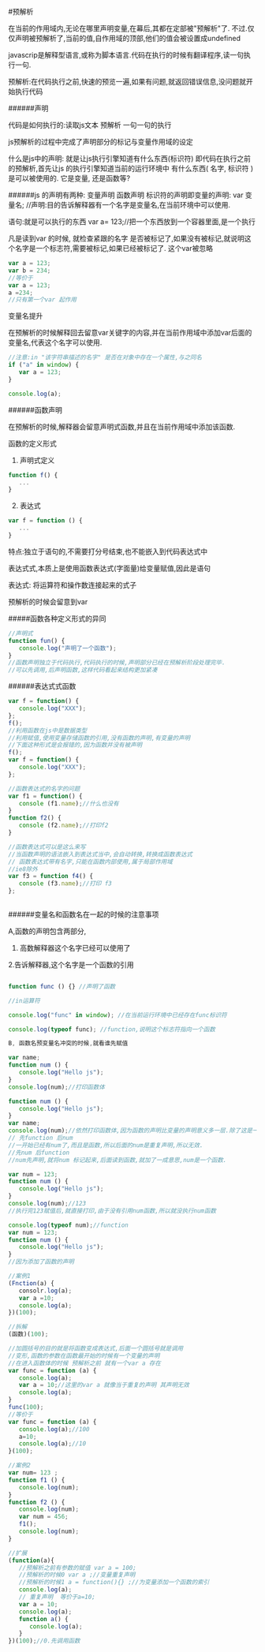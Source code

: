 #预解析

在当前的作用域内,无论在哪里声明变量,在幕后,其都在定部被"预解析"了. 不过.仅仅声明被预解析了,当前的值,自作用域的顶部,他们的值会被设置成undefined

javascrip是解释型语言,或称为脚本语言.代码在执行的时候有翻译程序,读一句执行一句.

预解析:在代码执行之前,快速的预览一遍,如果有问题,就返回错误信息,没问题就开始执行代码

######声明

代码是如何执行的:读取js文本 预解析 一句一句的执行

js预解析的过程中完成了声明部分的标记与变量作用域的设定

什么是js中的声明: 就是让js执行引擎知道有什么东西(标识符)
即代码在执行之前的预解析,首先让js 的执行引擎知道当前的运行环境中
有什么东西( 名字, 标识符 )是可以被使用的. 它是变量, 还是函数等? 

######js 的声明有两种: 变量声明 函数声明
标识符的声明即变量的声明: var 变量名; //声明:目的告诉解释器有一个名字是变量名,在当前环境中可以使用.

语句:就是可以执行的东西 var a= 123;//把一个东西放到一个容器里面,是一个执行

凡是读到var 的时候, 就检查紧跟的名字 是否被标记了,如果没有被标记,就说明这个名字是一个标志符,需要被标记,如果已经被标记了. 这个var被忽略

```javascript
var a = 123;
var b = 234;
//等价于
var a = 123;
a =234;
//只有第一个var 起作用
```
变量名提升

在预解析的时候解释回去留意var关键字的内容,并在当前作用域中添加var后面的变量名,代表这个名字可以使用.

```javascript
//注意:in "该字符串描述的名字" 是否在对象中存在一个属性,与之同名
if ("a" in window) {
   var a = 123;
}

console.log(a);
```

######函数声明

在预解析的时候,解释器会留意声明式函数,并且在当前作用域中添加该函数.

函数的定义形式

1. 声明式定义
```javascript
function f() {
   ...
}
```
2. 表达式
```javascript
var f = function () {
   ...
}
```
特点:独立于语句的,不需要打分号结束,也不能嵌入到代码表达式中

表达式式,本质上是使用函数表达式(字面量)给变量赋值,因此是语句

表达式: 将运算符和操作数连接起来的式子

预解析的时候会留意到var 

#####函数各种定义形式的异同

```javascript
//声明式 
function fun() {
   console.log("声明了一个函数");
}
//函数声明独立于代码执行,代码执行的时候,声明部分已经在预解析阶段处理完毕.
//可以先调用,后声明函数,这样代码看起来结构更加紧凑
```

######表达式式函数

```javascript 
var f = function() {
   console.log("XXX");
};
f();
//利用函数在js中是数据类型
//利用赋值,使用变量存储函数的引用,没有函数的声明,有变量的声明
//下面这种形式是会报错的,因为函数并没有被声明
f();
var f = function() {
   console.log("XXX");
};

//函数表达式的名字的问题
var f1 = function() {
   console (f1.name);//什么也没有
} 
function f2() {
   console (f2.name);//打印f2
}

//函数表达式可以是这么来写
//当函数声明的语法嵌入到表达式当中,会自动转换,转换成函数表达式
// 函数表达式带有名字,只能在函数内部使用,属于局部作用域
//ie8除外
var f3 = function f4() {
   console (f3.name);//打印 f3
};
 
```
######变量名和函数名在一起的时候的注意事项

A,函数的声明包含两部分,

1. 高数解释器这个名字已经可以使用了

2.告诉解释器,这个名字是一个函数的引用

```javascript

function func () {} //声明了函数

//in运算符

console.log("func" in window); //在当前运行环境中已经存在func标识符

console.log(typeof func); //function,说明这个标志符指向一个函数

B, 函数名预变量名冲突的时候,就看谁先赋值

var name;
function num () {
   console.log("Hello js");
}
console.log(num);//打印函数体

function num () {
   console.log("Hello js");
}
var name;
console.log(num);//依然打印函数体,因为函数的声明比变量的声明意义多一层.除了这是一个可用的标识符,还表示这是一个函数.
// 先function 后num
//一开始已经有num了,而且是函数,所以后面的num是重复声明,所以无效.
//先num 后function 
//num先声明,就将num 标记起来,后面读到函数,就加了一成意思,num是一个函数.

var num = 123;
function num () {
   console.log("Hello js");
}
console.log(num);//123
//执行完123赋值后,就直接打印,由于没有引用num函数,所以就没执行num函数

console.log(typeof num);//function
var num = 123;
function num () {
   console.log("Hello js");
}
//因为添加了函数的声明
```
```javascript
//案例1
(Fnction(a) {
   consolr.log(a);
   var a =10;
   console.log(a);
})(100);

//拆解
(函数)(100);

//加圆括号的目的就是将函数变成表达式,后面一个圆括号就是调用
//变形,函数的参数在函数最开始的时候有一个变量的声明
//在进入函数体的时候 预解析之前 就有一个var a 存在
var func = function (a) {
   console.log(a);
   var a = 10;//这里的var a 就像当于重复的声明 其声明无效
   console.log(a);
}
func(100);
//等价于
var func = function (a) {
   console.log(a);//100
   a=10;
   console.log(a);//10
}(100);
```
```javascript
//案例2 
var num= 123 ;
function f1 () {
   console.log(num);
}
function f2 () {
   console.log(num);
   var num = 456;
   f1();
   console.log(num); 
}
```
```javascript 
//扩展
(function(a){
   //预解析之前有参数的赋值 var a = 100;
   //预解析的时候0 var a ;//变量重复声明
   //预解析的时候1 a = function(){} ;//为变量添加一个函数的索引
   console.log(a);
   // 重复声明  等价于a=10;
   var a = 10;
   console.log(a);
   function a() {
      console.log(a);
   }
})(100);//0.先调用函数
```

